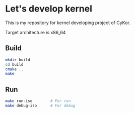 # Let's develop kernel

This is my repository for kernel developing project of CyKor.

Target architecture is x86_64

## Build
```bash
mkdir build
cd build
cmake ..
make
```

## Run
```bash
make run-iso        # For run
make debug-iso      # For debug
```
